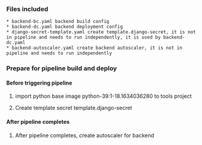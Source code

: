 ### Files included
    * backend-bc.yaml backend build config
    * backend-dc.yaml backend deployment config
    * django-secret-template.yaml create template.django-secret, it is not in pipeline and needs to run independently, it is used by backend-dc.yaml
    * backend-autoscaler.yaml create backend autoscaler, it is not in pipeline and needs to run independently

### Prepare for pipeline build and deploy

#### Before triggering pipeline

1. import python base image python-39:1-18.1634036280 to tools project

2. Create template secret template.django-secret

#### After pipeline completes

1. After pipeline completes, create autoscaler for backend
